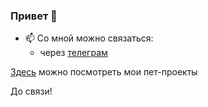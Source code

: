 ### Привет 👋

- 📫  Со мной можно связаться:
    - через [телеграм](https://telegram.me/qrxt357)

[Здесь](https://github.com/qrxt/index) можно посмотреть мои пет-проекты

До связи!
